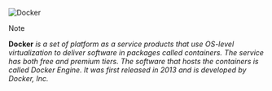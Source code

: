 ![Docker](https://github.com/user-attachments/assets/1adaca84-de52-43a8-b1b7-649fab5e8628)

> [!NOTE]
> **Docker** *is a set of platform as a service products that use OS-level virtualization to deliver software in packages called containers. The service has both free and premium tiers. The software that hosts the containers is called Docker Engine. It was first released in 2013 and is developed by Docker, Inc.*
>  
